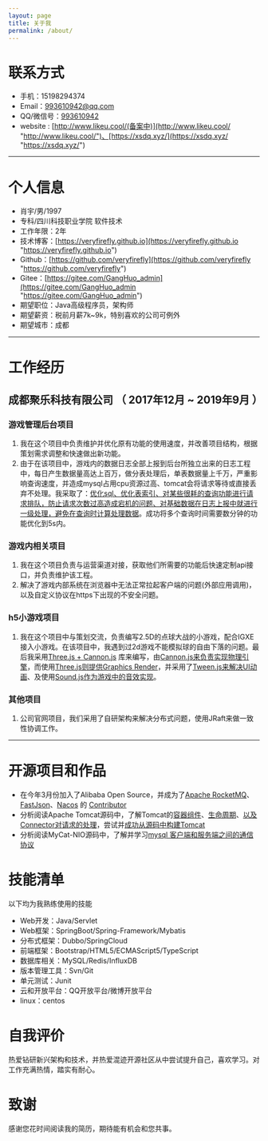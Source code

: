 ```yaml
---
layout: page
title: 关于我
permalink: /about/
---
```


# 联系方式

- 手机：15198294374
- Email：<a href="mailto:993610942@qq.com">993610942@qq.com</a>
- QQ/微信号：<a target="_blank" href="http://wpa.qq.com/msgrd?v=3&uin=993610942&site=qq&menu=yes">993610942</a>
- website : [http://www.likeu.cool/(备案中)](http://www.likeu.cool/ "http://www.likeu.cool/")、[https://xsdq.xyz/](https://xsdq.xyz/ "https://xsdq.xyz/")

---

# 个人信息

 - 肖宇/男/1997 
 - 专科/四川科技职业学院 软件技术 
 - 工作年限：2年
 - 技术博客：[https://veryfirefly.github.io](https://veryfirefly.github.io "https://veryfirefly.github.io")
 - Github：[https://github.com/veryfirefly](https://github.com/veryfirefly "https://github.com/veryfirefly")
 - Gitee：[https://gitee.com/GangHuo_admin](https://gitee.com/GangHuo_admin "https://gitee.com/GangHuo_admin")
 - 期望职位：Java高级程序员，架构师
 - 期望薪资：税前月薪7k~9k，特别喜欢的公司可例外
 - 期望城市：成都

---

# 工作经历

## 成都聚乐科技有限公司 （ 2017年12月 ~ 2019年9月 ）

### 游戏管理后台项目 

1. 我在这个项目中负责维护并优化原有功能的使用速度，并改善项目结构，根据策划需求调整和快速做出新功能。
2. 由于在该项目中，游戏内的数据日志全部上报到后台所独立出来的日志工程中，每日产生数据量高达上百万，做分表处理后，单表数据量上千万，严重影响查询速度，并造成mysql占用cpu资源过高、tomcat会将请求等待或直接丢弃不处理。我采取了：<u>优化sql、优化表索引、对某些很耗的查询功能进行请求排队，防止请求次数过高造成宕机的问题、对基础数据在日志上报中就进行一级处理，避免在查询时计算处理数据</u>。成功将多个查询时间需要数分钟的功能优化到5s内。

### 游戏内相关项目 

1. 我在这个项目负责与运营渠道对接，获取他们所需要的功能后快速定制api接口，并负责维护该工程。
2. 解决了游戏内部系统在浏览器中无法正常拉起客户端的问题(外部应用调用)，以及自定义协议在https下出现的不安全问题。


### h5小游戏项目

1. 我在这个项目中与策划交流，负责编写2.5D的点球大战的小游戏，配合IGXE接入小游戏。在该项目中，我遇到过2d游戏不能模拟球的自由下落的问题。最后我采用<u>Three.js + Cannon.js</u> 库来编写，由<u>Cannon.js来负责实现物理引擎</u>，而使用<u>Three.js则提供Graphics Render</u>，并采用了<u>Tween.js来解决UI动画</u>、及使用<u>Sound.js作为游戏中的音效实现</u>。

### 其他项目


1. 公司官网项目，我们采用了自研架构来解决分布式问题，使用JRaft来做一致性协调工作。

---

# 开源项目和作品

- 在今年3月份加入了Alibaba Open Source，并成为了<u>Apache RocketMQ</u>、<u>FastJson</u>、<u>Nacos</u> 的 <u>Contributor</u>
- 分析阅读Apache Tomcat源码中，了解Tomcat的<u>容器组件</u>、<u>生命周期</u>、<u>以及Connector对请求的处理</u>，尝试并<u>成功从源码中构建Tomcat</u>
- 分析阅读MyCat-NIO源码中，了解并学习<u>mysql 客户端和服务端之间的通信协议</u>

# 技能清单

以下均为我熟练使用的技能

- Web开发：Java/Servlet
- Web框架：SpringBoot/Spring-Framework/Mybatis
- 分布式框架：Dubbo/SpringCloud
- 前端框架：Bootstrap/HTML5/ECMAScript5/TypeScript
- 数据库相关：MySQL/Redis/InfluxDB
- 版本管理工具：Svn/Git
- 单元测试：Junit
- 云和开放平台：QQ开放平台/微博开放平台
- linux：centos

# 自我评价

热爱钻研新兴架构和技术，并热爱混迹开源社区从中尝试提升自己，喜欢学习。对工作充满热情，踏实有耐心。

# 致谢

感谢您花时间阅读我的简历，期待能有机会和您共事。